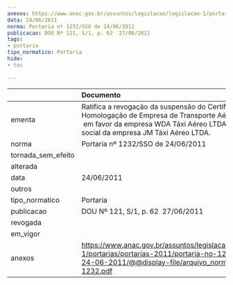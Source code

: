 ```yaml
---
anexos: https://www.anac.gov.br/assuntos/legislacao/legislacao-1/portarias/portarias-2011/portaria-no-1232-sso-de-24-06-2011/@@display-file/arquivo_norma/PA2011-1232.pdf
data: 24/06/2011
norma: Portaria nº 1232/SSO de 24/06/2011
publicacao: DOU Nº 121, S/1, p. 62  27/06/2011
tags:
- portaria
tipo_normatico: Portaria
hide: 
- toc 
 
---
```


|                    | Documento                                                                                                                                                                                         |
|:-------------------|:--------------------------------------------------------------------------------------------------------------------------------------------------------------------------------------------------|
| ementa             | Ratifica a revogação da suspensão do Certificado de Homologação de Empresa de Transporte Aéreo (CHETA)  em favor da empresa WDA Táxi Aéreo LTDA, nova razão social da empresa JM Táxi Aéreo LTDA. |
| norma              | Portaria nº 1232/SSO de 24/06/2011                                                                                                                                                                |
| tornada_sem_efeito |                                                                                                                                                                                                   |
| alterada           |                                                                                                                                                                                                   |
| data               | 24/06/2011                                                                                                                                                                                        |
| outros             |                                                                                                                                                                                                   |
| tipo_normatico     | Portaria                                                                                                                                                                                          |
| publicacao         | DOU Nº 121, S/1, p. 62  27/06/2011                                                                                                                                                                |
| revogada           |                                                                                                                                                                                                   |
| em_vigor           |                                                                                                                                                                                                   |
| anexos             | https://www.anac.gov.br/assuntos/legislacao/legislacao-1/portarias/portarias-2011/portaria-no-1232-sso-de-24-06-2011/@@display-file/arquivo_norma/PA2011-1232.pdf                                 |